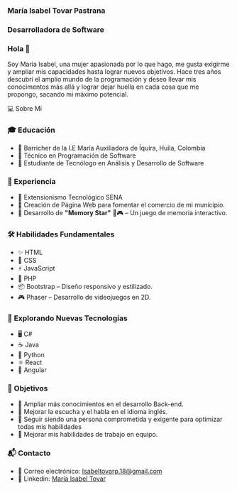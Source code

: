 ### María Isabel Tovar Pastrana
### Desarrolladora de Software
### Hola 👋
Soy María Isabel, una mujer apasionada por lo que hago, me gusta exigirme y ampliar mis capacidades hasta lograr nuevos objetivos. Hace tres años descubrí el amplio mundo de la programación y deseo llevar mis conocimentos más allá y lograr dejar huella en cada cosa que me propongo, sacando mi máximo potencial.

💻 Sobre Mí 

### 🎓 Educación
* 📍 Barricher de la I.E María Auxiliadora de Íquira, Huila, Colombia
* 📍 Técnico en Programación de Software
* 📍 Estudiante de Tecnólogo en Análisis y Desarrollo de Software

### 💼 Experiencia 
* 🔹 Extensionismo Tecnológico SENA
* 🔹 Creación de Página Web para fomentar el comercio de mi municipio.
* 🔹 Desarrollo de **"Memory Star"** 🧠🎮 – Un juego de memoria interactivo.  

### 🛠️ Habilidades Fundamentales
* ✨ HTML
* 🎨 CSS
* ⚡ JavaScript
* 🐘 PHP
* 📦 Bootstrap – Diseño responsivo y estilizado.  
* 🎮 Phaser – Desarrollo de videojuegos en 2D.  

### 🚀 Explorando Nuevas Tecnologías
* 🖥️ C#
* ☕ Java
* 🐍 Python
* ⚛️ React
* 🎯 Angular

### 🎯 Objetivos
* 📌 Ampliar más conocimientos en el desarrollo Back-end.
* 📌 Mejorar la escucha y el habla en el idioma inglés.
* 📌 Seguir siendo una persona comprometida y exigente para optimizar todas mis habilidades
* 📌 Mejorar mis habilidades de trabajo en equipo.

### 📬 Contacto
* 📧 Correo electrónico: [Isabeltovarp.18@gmail.com](mailto:Isabeltovarp.18@gmail.com)
* 🔗 Linkedin: [María Isabel Tovar](https://www.linkedin.com/in/mar%C3%ADa-isabel-tovar-804523355/)
